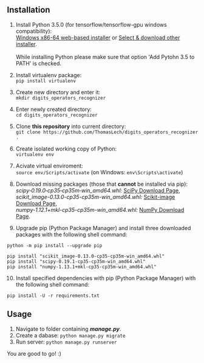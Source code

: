 ## Installation
1. Install Python 3.5.0 (for tensorflow/tensorflow-gpu windows compatibility):
 <br/>[Windows x86-64 web-based installer](https://www.python.org/ftp/python/3.5.0/python-3.5.0-amd64-webinstall.exe) or [Select & download other installer](https://www.python.org/downloads/release/python-350/).
 <br/><br/>While installing Python please make sure that option 'Add Pytohn 3.5 to PATH' is checked.

2. Install virtualenv package:  
`pip install virtualenv`

3. Create new directory and enter it:  
`mkdir digits_operators_recognizer`

4. Enter newly created directory:  
`cd digits_operators_recognizer`

5. Clone **this repository** into current directory:  
`git clone https://github.com/ThomasLech/digits_operators_recognizer .`

6. Create isolated working copy of Python:  
`virtualenv env`

7. Acivate virtual enviroment:  
`source env/Scripts/activate` (on Windows: `env\Scripts\activate`)



8. Download missing packages (those that **cannot** be installed via pip):
 <br/>_scipy‑0.19.0‑cp35‑cp35m‑win_amd64.whl:_ [SciPy Download Page](http://www.lfd.uci.edu/~gohlke/pythonlibs/#scipy),
 <br/>_scikit_image-0.13.0-cp35-cp35m-win_amd64.whl:_ [Scikit-image Download Page](http://www.lfd.uci.edu/~gohlke/pythonlibs/#scikit-image),
 <br/>_numpy-1.12.1+mkl-cp35-cp35m-win_amd64.whl:_ [NumPy Download Page](http://www.lfd.uci.edu/~gohlke/pythonlibs/#numpy).

9. Upgrade pip (Python Package Manager) and install three downloaded packages with the following shell command:
```
python -m pip install --upgrade pip

pip install "scikit_image-0.13.0-cp35-cp35m-win_amd64.whl"
pip install "scipy-0.19.1-cp35-cp35m-win_amd64.whl"
pip install "numpy-1.13.1+mkl-cp35-cp35m-win_amd64.whl"
```

10. Install specified dependencies with pip (Python Package Manager) with the following shell command:
```
pip install -U -r requirements.txt
```


## Usage
1. Navigate to folder containing **_manage.py_**.
2. Create a dabase:
`python manage.py migrate`
3. Run server:
`python manage.py runserver`

You are good to go! :)
